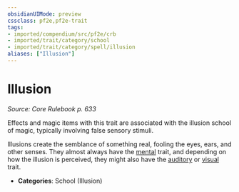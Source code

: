 ```yaml
---
obsidianUIMode: preview
cssclass: pf2e,pf2e-trait
tags:
- imported/compendium/src/pf2e/crb
- imported/trait/category/school
- imported/trait/category/spell/illusion
aliases: ["Illusion"]
---
```

# Illusion  
*Source: Core Rulebook p. 633*  

Effects and magic items with this trait are associated with the illusion school of magic, typically involving false sensory stimuli.

Illusions create the semblance of something real, fooling the eyes, ears, and other senses. They almost always have the [mental](mental.md) trait, and depending on how the illusion is perceived, they might also have the [auditory](auditory.md) or [visual](visual.md) trait.

- **Categories**: School (Illusion)